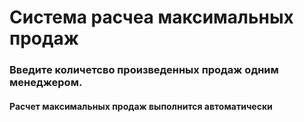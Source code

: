

# Система расчеа максимальных продаж

### Введите количетсво произведенных продаж одним менеджером.

#### Расчет максимальных продаж выполнится автоматически